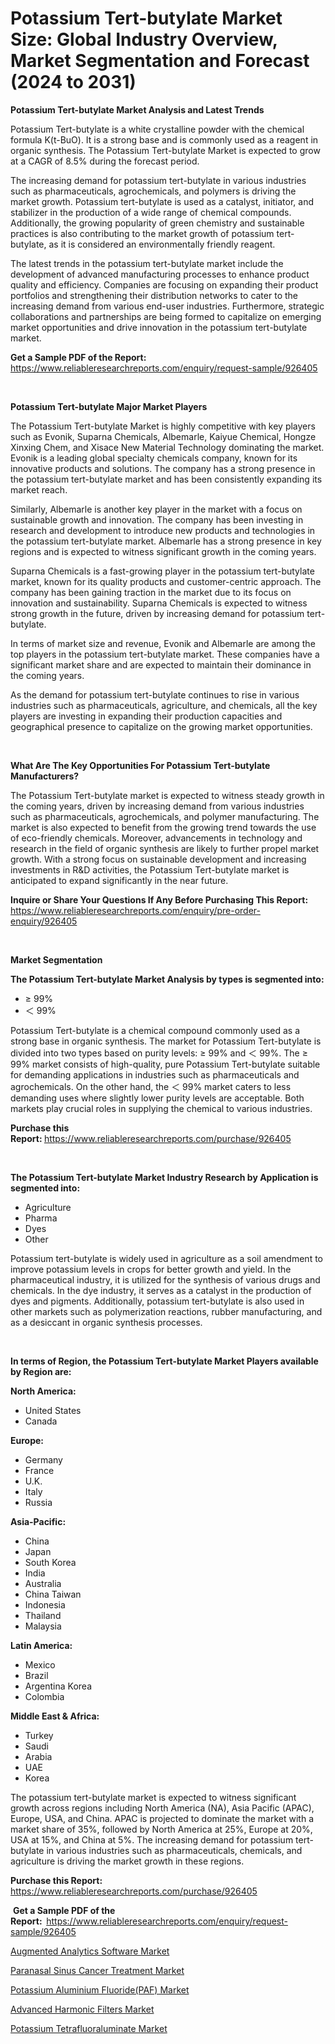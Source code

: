 <p><h1>Potassium Tert-butylate Market Size: Global Industry Overview, Market Segmentation and Forecast (2024 to 2031)</h1></p><p><strong>Potassium Tert-butylate Market Analysis and Latest Trends</strong></p>
<p><p>Potassium Tert-butylate is a white crystalline powder with the chemical formula K(t-BuO). It is a strong base and is commonly used as a reagent in organic synthesis. The Potassium Tert-butylate Market is expected to grow at a CAGR of 8.5% during the forecast period. </p><p>The increasing demand for potassium tert-butylate in various industries such as pharmaceuticals, agrochemicals, and polymers is driving the market growth. Potassium tert-butylate is used as a catalyst, initiator, and stabilizer in the production of a wide range of chemical compounds. Additionally, the growing popularity of green chemistry and sustainable practices is also contributing to the market growth of potassium tert-butylate, as it is considered an environmentally friendly reagent.</p><p>The latest trends in the potassium tert-butylate market include the development of advanced manufacturing processes to enhance product quality and efficiency. Companies are focusing on expanding their product portfolios and strengthening their distribution networks to cater to the increasing demand from various end-user industries. Furthermore, strategic collaborations and partnerships are being formed to capitalize on emerging market opportunities and drive innovation in the potassium tert-butylate market.</p></p>
<p><strong>Get a Sample PDF of the Report:&nbsp;</strong> <a href="https://www.reliableresearchreports.com/enquiry/request-sample/926405">https://www.reliableresearchreports.com/enquiry/request-sample/926405</a></p>
<p>&nbsp;</p>
<p><strong>Potassium Tert-butylate Major Market Players</strong></p>
<p><p>The Potassium Tert-butylate Market is highly competitive with key players such as Evonik, Suparna Chemicals, Albemarle, Kaiyue Chemical, Hongze Xinxing Chem, and Xisace New Material Technology dominating the market. Evonik is a leading global specialty chemicals company, known for its innovative products and solutions. The company has a strong presence in the potassium tert-butylate market and has been consistently expanding its market reach.</p><p>Similarly, Albemarle is another key player in the market with a focus on sustainable growth and innovation. The company has been investing in research and development to introduce new products and technologies in the potassium tert-butylate market. Albemarle has a strong presence in key regions and is expected to witness significant growth in the coming years.</p><p>Suparna Chemicals is a fast-growing player in the potassium tert-butylate market, known for its quality products and customer-centric approach. The company has been gaining traction in the market due to its focus on innovation and sustainability. Suparna Chemicals is expected to witness strong growth in the future, driven by increasing demand for potassium tert-butylate.</p><p>In terms of market size and revenue, Evonik and Albemarle are among the top players in the potassium tert-butylate market. These companies have a significant market share and are expected to maintain their dominance in the coming years. </p><p>As the demand for potassium tert-butylate continues to rise in various industries such as pharmaceuticals, agriculture, and chemicals, all the key players are investing in expanding their production capacities and geographical presence to capitalize on the growing market opportunities.</p></p>
<p>&nbsp;</p>
<p><strong>What Are The Key Opportunities For Potassium Tert-butylate Manufacturers?</strong></p>
<p><p>The Potassium Tert-butylate market is expected to witness steady growth in the coming years, driven by increasing demand from various industries such as pharmaceuticals, agrochemicals, and polymer manufacturing. The market is also expected to benefit from the growing trend towards the use of eco-friendly chemicals. Moreover, advancements in technology and research in the field of organic synthesis are likely to further propel market growth. With a strong focus on sustainable development and increasing investments in R&D activities, the Potassium Tert-butylate market is anticipated to expand significantly in the near future.</p></p>
<p><strong>Inquire or Share Your Questions If Any Before Purchasing This Report:</strong> <a href="https://www.reliableresearchreports.com/enquiry/pre-order-enquiry/926405">https://www.reliableresearchreports.com/enquiry/pre-order-enquiry/926405</a></p>
<p>&nbsp;</p>
<p><strong>Market Segmentation</strong></p>
<p><strong>The Potassium Tert-butylate Market Analysis by types is segmented into:</strong></p>
<p><ul><li>≥ 99%</li><li>＜ 99%</li></ul></p>
<p><p>Potassium Tert-butylate is a chemical compound commonly used as a strong base in organic synthesis. The market for Potassium Tert-butylate is divided into two types based on purity levels: ≥ 99% and ＜ 99%. The ≥ 99% market consists of high-quality, pure Potassium Tert-butylate suitable for demanding applications in industries such as pharmaceuticals and agrochemicals. On the other hand, the ＜ 99% market caters to less demanding uses where slightly lower purity levels are acceptable. Both markets play crucial roles in supplying the chemical to various industries.</p></p>
<p><strong>Purchase this Report:&nbsp;</strong><a href="https://www.reliableresearchreports.com/purchase/926405">https://www.reliableresearchreports.com/purchase/926405</a></p>
<p>&nbsp;</p>
<p><strong>The Potassium Tert-butylate Market Industry Research by Application is segmented into:</strong></p>
<p><ul><li>Agriculture</li><li>Pharma</li><li>Dyes</li><li>Other</li></ul></p>
<p><p>Potassium tert-butylate is widely used in agriculture as a soil amendment to improve potassium levels in crops for better growth and yield. In the pharmaceutical industry, it is utilized for the synthesis of various drugs and chemicals. In the dye industry, it serves as a catalyst in the production of dyes and pigments. Additionally, potassium tert-butylate is also used in other markets such as polymerization reactions, rubber manufacturing, and as a desiccant in organic synthesis processes.</p></p>
<p>&nbsp;</p>
<p><strong>In terms of Region, the Potassium Tert-butylate Market Players available by Region are:</strong></p>
<p>
    <p> <strong> North America: </strong>
        <ul>
            <li>United States</li>
            <li>Canada</li>
        </ul>
        </p> 
    <p> <strong> Europe: </strong>
        <ul>
            <li>Germany</li>
            <li>France</li>
            <li>U.K.</li>
            <li>Italy</li>
            <li>Russia</li>
        </ul>
        </p> 
    <p> <strong> Asia-Pacific: </strong>
        <ul>
            <li>China</li>
            <li>Japan</li>
            <li>South Korea</li>
            <li>India</li>
            <li>Australia</li>
            <li>China Taiwan</li>
            <li>Indonesia</li>
            <li>Thailand</li>
            <li>Malaysia</li>
        </ul>
        </p> 
    <p> <strong> Latin America: </strong>
        <ul>
            <li>Mexico</li>
            <li>Brazil</li>
            <li>Argentina Korea</li>
            <li>Colombia</li>
        </ul>
        </p> 
    <p> <strong> Middle East & Africa: </strong>
        <ul>
            <li>Turkey</li>
            <li>Saudi</li>
            <li>Arabia</li>
            <li>UAE</li>
            <li>Korea</li>
        </ul>
    </p>
    </p>
<p><p>The potassium tert-butylate market is expected to witness significant growth across regions including North America (NA), Asia Pacific (APAC), Europe, USA, and China. APAC is projected to dominate the market with a market share of 35%, followed by North America at 25%, Europe at 20%, USA at 15%, and China at 5%. The increasing demand for potassium tert-butylate in various industries such as pharmaceuticals, chemicals, and agriculture is driving the market growth in these regions.</p></p>
<p><strong>Purchase this Report: </strong><a href="https://www.reliableresearchreports.com/purchase/926405">https://www.reliableresearchreports.com/purchase/926405</a></p>
<p>&nbsp;<strong>Get a Sample PDF of the Report:&nbsp;&nbsp;</strong><a href="https://www.reliableresearchreports.com/enquiry/request-sample/926405">https://www.reliableresearchreports.com/enquiry/request-sample/926405</a></p>
<p><strong></strong></p>
<p><p><a href="https://medium.com/@laurenhunter26/augmented-analytics-software-market-analysis-and-sze-forecasted-for-period-from-2024-to-2031-50c1b1fe7c96">Augmented Analytics Software Market</a></p><p><a href="https://medium.com/@laurenhunter26/paranasal-sinus-cancer-treatment-market-insight-market-trends-growth-forecasted-from-2024-to-6aebb89da768">Paranasal Sinus Cancer Treatment Market</a></p><p><a href="https://github.com/Airanohannonzb68e5pb53oc1/Market-Research-Report-List-1/blob/main/potassium-aluminium-fluoridepaf-market.md">Potassium Aluminium Fluoride(PAF) Market</a></p><p><a href="https://issuu.com/reportprime-2/docs/advanced-harmonic-filters-market-size-2030.pptx">Advanced Harmonic Filters Market</a></p><p><a href="https://github.com/ChiragRP21/Market-Research-Report-List-3/blob/main/potassium-tetrafluoraluminate-market.md">Potassium Tetrafluoraluminate Market</a></p></p>